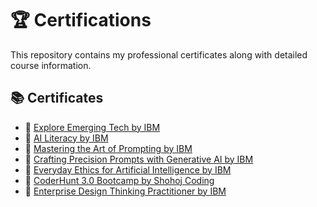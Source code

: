 # 🏆 Certifications

This repository contains my professional certificates along with detailed course information.

## 📚 Certificates

- 📄 [Explore Emerging Tech by IBM](https://github.com/Hurairiam/certifications/blob/main/Explore%20Emerging%20Tech%20by%20IBM/README.md)  
- 📄 [AI Literacy by IBM](https://github.com/Hurairiam/certifications/blob/main/AI%20Literacy%20by%20IBM/README.md)  
- 📄 [Mastering the Art of Prompting by IBM](https://github.com/Hurairiam/certifications/blob/main/Mastering%20the%20Art%20of%20Prompting%20by%20IBM/README.md)  
- 📄 [Crafting Precision Prompts with Generative AI by IBM](https://github.com/Hurairiam/certifications/blob/main/Crafting%20Precision%20Prompts%20with%20Generative%20AI%20by%20IBM/README.md)  
- 📄 [Everyday Ethics for Artificial Intelligence by IBM](https://github.com/Hurairiam/certifications/blob/main/Everyday%20Ethics%20for%20Artificial%20Intelligence%20by%20IBM/README.md)  
- 📄 [CoderHunt 3.0 Bootcamp by Shohoj Coding](https://github.com/Hurairiam/certifications/blob/main/CoderHunt%203.0%20Bootcamp%20by%20Shohoj%20Coding/README.md)  
- 📄 [Enterprise Design Thinking Practitioner by IBM](https://github.com/Hurairiam/certifications/blob/main/Enterprise%20Design%20Thinking%20Practitioner%20by%20IBM/README.md)
